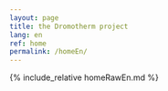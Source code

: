 ```yaml
---
layout: page
title: the Dromotherm project
lang: en
ref: home
permalink: /homeEn/
---
```


{% include_relative homeRawEn.md %}
